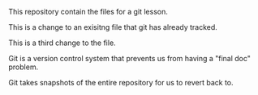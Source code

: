 This repository contain the files for a git lesson.

This is a change to an  exisitng file that git has already tracked.

This is a third change to the file.

Git is a version control system that prevents us from having a "final doc" problem.

Git takes snapshots of the entire repository for us to revert back to.
